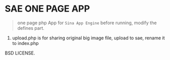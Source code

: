 # SAE  ONE PAGE APP

> one page php App for `Sina App Engine`
> before running, modify the defines part.


1. upload.php is for sharing original big image file, upload to sae, rename it to index.php


BSD LICENSE.